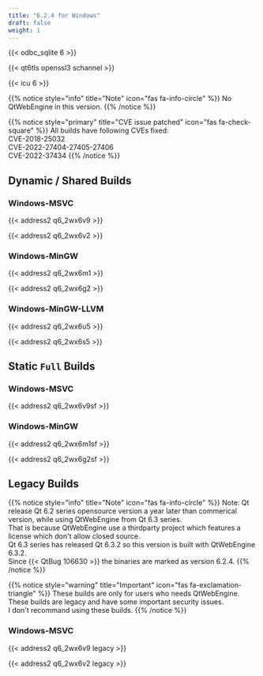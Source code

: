 ```yaml
---
title: "6.2.4 for Windows"
draft: false
weight: 1
---
```


{{< odbc_sqlite 6 >}}

{{< qt6tls openssl3 schannel >}}

{{< icu 6 >}}

{{% notice style="info" title="Note"  icon="fas fa-info-circle" %}}
No QtWebEngine in this version.
{{% /notice %}}

{{% notice style="primary" title="CVE issue patched" icon="fas fa-check-square" %}}
All builds have following CVEs fixed:  
CVE-2018-25032  
CVE-2022-27404-27405-27406  
CVE-2022-37434
{{% /notice %}}

## Dynamic / Shared Builds

### Windows-MSVC

{{< address2 q6_2wx6v9 >}}

{{< address2 q6_2wx6v2 >}}

### Windows-MinGW

{{< address2 q6_2wx6m1 >}}

{{< address2 q6_2wx6g2 >}}

### Windows-MinGW-LLVM

{{< address2 q6_2wx6u5 >}}

{{< address2 q6_2wx6s5 >}}

## Static `Full` Builds

### Windows-MSVC

{{< address2 q6_2wx6v9sf >}}

### Windows-MinGW

{{< address2 q6_2wx6m1sf >}}

{{< address2 q6_2wx6g2sf >}}

## Legacy Builds

{{% notice style="info" title="Note"  icon="fas fa-info-circle" %}}
Note: Qt release Qt 6.2 series opensource version a year later than commerical version, while using QtWebEngine from Qt 6.3 series.  
That is because QtWebEngine use a thirdparty project which features a license which don't allow closed source.  
Qt 6.3 series has released Qt 6.3.2 so this version is built with QtWebEngine 6.3.2.  
Since {{< QtBug 106630 >}} the binaries are marked as version 6.2.4.
{{% /notice %}}

{{% notice style="warning" title="Important" icon="fas fa-exclamation-triangle" %}}
These builds are only for users who needs QtWebEngine.  
These builds are legacy and have some important security issues.  
I don't recommand using these builds.
{{% /notice %}}

### Windows-MSVC

{{< address2 q6_2wx6v9 legacy >}}

{{< address2 q6_2wx6v2 legacy >}}
